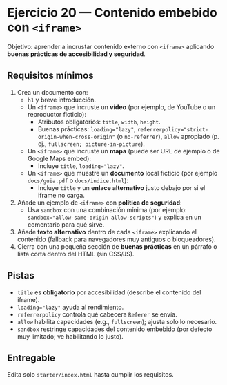 # Ejercicio 20 — Contenido embebido con `<iframe>`

Objetivo: aprender a incrustar contenido externo con `<iframe>` aplicando **buenas prácticas de accesibilidad y seguridad**.

## Requisitos mínimos

1. Crea un documento con:
   - `h1` y breve introducción.
   - Un `<iframe>` que incruste un **vídeo** (por ejemplo, de YouTube o un reproductor ficticio):
     - Atributos obligatorios: `title`, `width`, `height`.
     - Buenas prácticas: `loading="lazy"`, `referrerpolicy="strict-origin-when-cross-origin"` (o `no-referrer`), `allow` apropiado (p. ej., `fullscreen; picture-in-picture`).
   - Un `<iframe>` que incruste un **mapa** (puede ser URL de ejemplo o de Google Maps embed):
     - Incluye `title`, `loading="lazy"`.
   - Un `<iframe>` que muestre un **documento** local ficticio (por ejemplo `docs/guia.pdf` o `docs/indice.html`):
     - Incluye `title` y un **enlace alternativo** justo debajo por si el iframe no carga.
2. Añade un ejemplo de `<iframe>` con **política de seguridad**:
   - Usa `sandbox` con una combinación mínima (por ejemplo: `sandbox="allow-same-origin allow-scripts"`) y explica en un comentario para qué sirve.
3. Añade **texto alternativo** dentro de cada `<iframe>` explicando el contenido (fallback para navegadores muy antiguos o bloqueadores).
4. Cierra con una pequeña sección de **buenas prácticas** en un párrafo o lista corta dentro del HTML (sin CSS/JS).

## Pistas

- `title` es **obligatorio** por accesibilidad (describe el contenido del iframe).
- `loading="lazy"` ayuda al rendimiento.
- `referrerpolicy` controla qué cabecera `Referer` se envía.
- `allow` habilita capacidades (e.g., `fullscreen`); ajusta solo lo necesario.
- `sandbox` restringe capacidades del contenido embebido (por defecto muy limitado; ve habilitando lo justo).

## Entregable

Edita solo `starter/index.html` hasta cumplir los requisitos.
